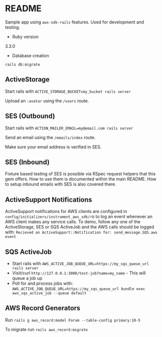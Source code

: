 # README

Sample app using `aws-sdk-rails` features. Used for development and testing.

* Ruby version

3.3.0

* Database creation

`rails db:migrate`

## ActiveStorage

Start rails with `ACTIVE_STORAGE_BUCKET=my_bucket rails server`

Upload an `:avatar` using the `/users` route.

## SES (Outbound)

Start rails with `ACTION_MAILER_EMAIL=my@email.com rails server`

Send an email using the `/emails/index` route.

Make sure your email address is verified in SES.

## SES (Inbound)

Fixture based testing of SES is possible via RSpec request helpers that this gem offers. How to use them is documented within the main README. How to setup inbound emails with SES is also covered there.

## ActiveSupport Notifications

ActiveSupport notifications for AWS clients are configured in
`config/initializers/instrument_aws_sdk/rb` to log an event
whenever an AWS client makes any service calls.  To demo, follow
any one of the ActiveStorage, SES or SQS ActiveJob and the
AWS calls should be logged with:
`Recieved an ActiveSupport::Notification for: send_message.SQS.aws event`

## SQS ActiveJob

* Start rails with `AWS_ACTIVE_JOB_QUEUE_URL=https://my_sqs_queue_url rails server`
* Visit/curl `http://127.0.0.1:3000/test-job?name=my_name` - This will queue a job up
* Poll for and process jobs with: `AWS_ACTIVE_JOB_QUEUE_URL=https://my_sqs_queue_url bundle exec aws_sqs_active_job --queue default`

## AWS Record Generators

Run `rails g aws_record:model Forum --table-config primary:10-5`

To migrate run `rails aws_record:migrate`
